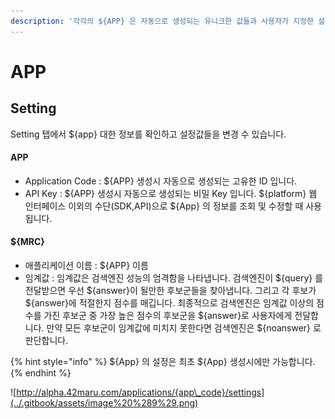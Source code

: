 ```yaml
---
description: '각각의 ${APP} 은 자동으로 생성되는 유니크한 값들과 사용자가 지정한 설정값들을 가지고 있습니다.'
---
```


# APP

## Setting

Setting 탭에서 ${app} 대한 정보를 확인하고 설정값들을 변경 수 있습니다.

#### APP

* Application Code : ${APP} 생성시 자동으로 생성되는 고유한 ID 입니다.
* API Key : ${APP} 생성시 자동으로 생성되는 비밀 Key 입니다. ${platform} 웹 인터페이스 이외의 수단\(SDK,API\)으로 ${App} 의 정보를 조회 및 수정할 때 사용됩니다. 

#### ${MRC}

* 애플리케이션 이름 : ${APP} 이름
* 임계값 : 임계값은 검색엔진 성능의 엄격함을 나타냅니다. 검색엔진이 ${query} 를 전달받으면 우선 ${answer}이 될만한 후보군들을 찾아냅니다. 그리고 각 후보가 ${answer}에 적절한지 점수를 매깁니다. 최종적으로 검색엔진은 임계값 이상의 점수를 가진 후보군 중 가장 높은 점수의 후보군을  ${answer}로 사용자에게 전달합니다. 만약 모든 후보군이 임계값에 미치지 못한다면 검색엔진은 ${noanswer} 로 판단합니다.

{% hint style="info" %}
${App} 의 설정은 최초 ${App} 생성시에만 가능합니다.
{% endhint %}

![http://alpha.42maru.com/applications/{app\_code}/settings](../.gitbook/assets/image%20%289%29.png)


